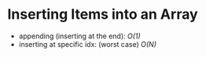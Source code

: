 # Inserting Items into an Array

- appending (inserting at the end): _O(1)_
- inserting at specific idx: (worst case) _O(N)_
